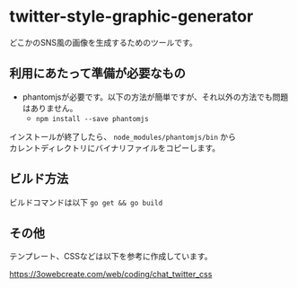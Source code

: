 # twitter-style-graphic-generator

どこかのSNS風の画像を生成するためのツールです。

## 利用にあたって準備が必要なもの

* phantomjsが必要です。以下の方法が簡単ですが、それ以外の方法でも問題はありません。
  * `npm install --save phantomjs`

インストールが終了したら、 `node_modules/phantomjs/bin` から  
カレントディレクトリにバイナリファイルをコピーします。

## ビルド方法

ビルドコマンドは以下
`go get && go build`

## その他

テンプレート、CSSなどは以下を参考に作成しています。

https://3owebcreate.com/web/coding/chat_twitter_css
